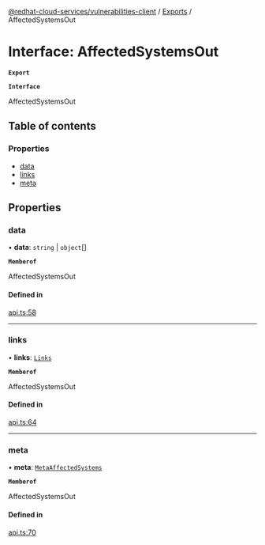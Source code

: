 [@redhat-cloud-services/vulnerabilities-client](../README.md) / [Exports](../modules.md) / AffectedSystemsOut

# Interface: AffectedSystemsOut

**`Export`**

**`Interface`**

AffectedSystemsOut

## Table of contents

### Properties

- [data](AffectedSystemsOut.md#data)
- [links](AffectedSystemsOut.md#links)
- [meta](AffectedSystemsOut.md#meta)

## Properties

### data

• **data**: `string` \| `object`[]

**`Memberof`**

AffectedSystemsOut

#### Defined in

[api.ts:58](https://github.com/mkholjuraev/javascript-clients/blob/master/packages/vulnerabilities/git-api/api.ts#L58)

___

### links

• **links**: [`Links`](Links.md)

**`Memberof`**

AffectedSystemsOut

#### Defined in

[api.ts:64](https://github.com/mkholjuraev/javascript-clients/blob/master/packages/vulnerabilities/git-api/api.ts#L64)

___

### meta

• **meta**: [`MetaAffectedSystems`](MetaAffectedSystems.md)

**`Memberof`**

AffectedSystemsOut

#### Defined in

[api.ts:70](https://github.com/mkholjuraev/javascript-clients/blob/master/packages/vulnerabilities/git-api/api.ts#L70)
